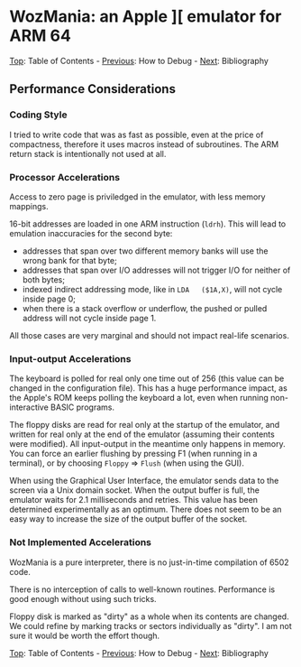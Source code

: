 # WozMania: an Apple ][ emulator for ARM 64


[Top](wozmania.md): Table of Contents - [Previous](debug.md): How to Debug - [Next](bibliography.md): Bibliography


## Performance Considerations


### Coding Style

I tried to write code that was as fast as possible, even at the price of
compactness, therefore it uses macros instead of subroutines. The ARM
return stack is intentionally not used at all.



### Processor Accelerations

Access to zero page is priviledged in the emulator, with less memory mappings.

16-bit addresses are loaded in one ARM instruction (`ldrh`).
This will lead to emulation inaccuracies for the second byte:

 * addresses that span over two different memory banks will use the
   wrong bank for that byte;
 * addresses that span over I/O addresses will not trigger I/O
   for neither of both bytes;
 * indexed indirect addressing mode, like in `LDA   ($1A,X)`,
   will not cycle inside page 0;
 * when there is a stack overflow or underflow, the pushed or pulled
   address will not cycle inside page 1.

All those cases are very marginal and should not impact real-life scenarios.



### Input-output Accelerations

The keyboard is polled for real only one time out of 256 (this value
can be changed in the configuration file). This has a huge
performance impact, as the Apple's ROM keeps polling the keyboard a lot,
even when running non-interactive BASIC programs.

The floppy disks are read for real only at the startup of the emulator,
and written for real only at the end of the emulator (assuming their contents
were modified). All input-output in the meantime only happens in memory.
You can force an earlier flushing by pressing F1 (when running in a terminal),
or by choosing `Floppy` => `Flush` (when using the GUI).

When using the Graphical User Interface, the emulator sends data to the
screen via a Unix domain socket. When the output buffer is full, the emulator
waits for 2.1 milliseconds and retries. This value has been determined
experimentally as an optimum. There does not seem to be an easy way to
increase the size of the output buffer of the socket.


### Not Implemented Accelerations

WozMania is a pure interpreter, there is no just-in-time compilation of
6502 code.

There is no interception of calls to well-known routines. Performance is
good enough without using such tricks.

Floppy disk is marked as "dirty" as a whole when its contents are changed.
We could refine by marking tracks or sectors individually as "dirty".
I am not sure it would be worth the effort though.

[Top](wozmania.md): Table of Contents - [Previous](debug.md): How to Debug - [Next](bibliography.md): Bibliography
